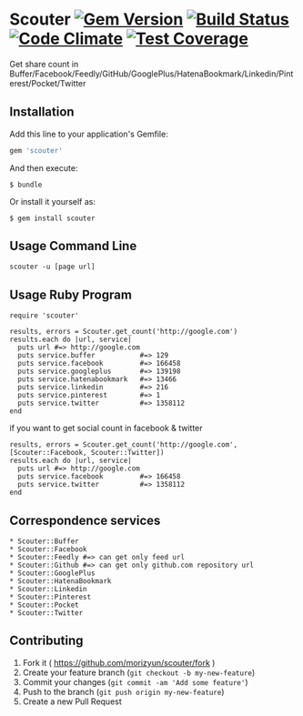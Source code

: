# Scouter [![Gem Version](https://badge.fury.io/rb/scouter.svg)](http://badge.fury.io/rb/scouter) [![Build Status](https://travis-ci.org/morizyun/scouter.svg?branch=master)](https://travis-ci.org/morizyun/scouter) [![Code Climate](https://codeclimate.com/github/morizyun/scouter/badges/gpa.svg)](https://codeclimate.com/github/morizyun/scouter) [![Test Coverage](https://codeclimate.com/github/morizyun/scouter/badges/coverage.svg)](https://codeclimate.com/github/morizyun/scouter)

Get share count in Buffer/Facebook/Feedly/GitHub/GooglePlus/HatenaBookmark/Linkedin/Pinterest/Pocket/Twitter

## Installation

Add this line to your application's Gemfile:

```ruby
gem 'scouter'
```

And then execute:

    $ bundle

Or install it yourself as:

    $ gem install scouter

## Usage Command Line

	scouter -u [page url]

## Usage Ruby Program

	require 'scouter'

	results, errors = Scouter.get_count('http://google.com')
	results.each do |url, service|
	  puts url #=> http://google.com
	  puts service.buffer           #=> 129
	  puts service.facebook         #=> 166458
	  puts service.googleplus       #=> 139198
	  puts service.hatenabookmark   #=> 13466
	  puts service.linkedin         #=> 216
      puts service.pinterest        #=> 1
      puts service.twitter          #=> 1358112
	end
	
if you want to get social count in facebook & twitter

	results, errors = Scouter.get_count('http://google.com', [Scouter::Facebook, Scouter::Twitter])
	results.each do |url, service|
	  puts url #=> http://google.com
	  puts service.facebook         #=> 166458
      puts service.twitter          #=> 1358112
	end
	
## Correspondence services

    * Scouter::Buffer
    * Scouter::Facebook
    * Scouter::Feedly #=> can get only feed url
    * Scouter::Github #=> can get only github.com repository url
    * Scouter::GooglePlus
    * Scouter::HatenaBookmark
    * Scouter::Linkedin
    * Scouter::Pinterest
    * Scouter::Pocket
    * Scouter::Twitter

## Contributing

1. Fork it ( https://github.com/morizyun/scouter/fork )
2. Create your feature branch (`git checkout -b my-new-feature`)
3. Commit your changes (`git commit -am 'Add some feature'`)
4. Push to the branch (`git push origin my-new-feature`)
5. Create a new Pull Request
